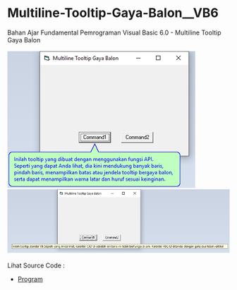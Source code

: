 # Multiline-Tooltip-Gaya-Balon__VB6
Bahan Ajar Fundamental Pemrograman Visual Basic 6.0 - Multiline Tooltip Gaya Balon<br><br>
<img src="https://github.com/RizkyKhapidsyah/Multiline-Tooltip-Gaya-Balon__VB6/blob/main/result/001.png">
<img src="https://github.com/RizkyKhapidsyah/Multiline-Tooltip-Gaya-Balon__VB6/blob/main/result/002.png"><br><br>
Lihat Source Code : <br>
- <a href="https://github.com/RizkyKhapidsyah/Multiline-Tooltip-Gaya-Balon__VB6/blob/main/Form1.frm">Program</a>
